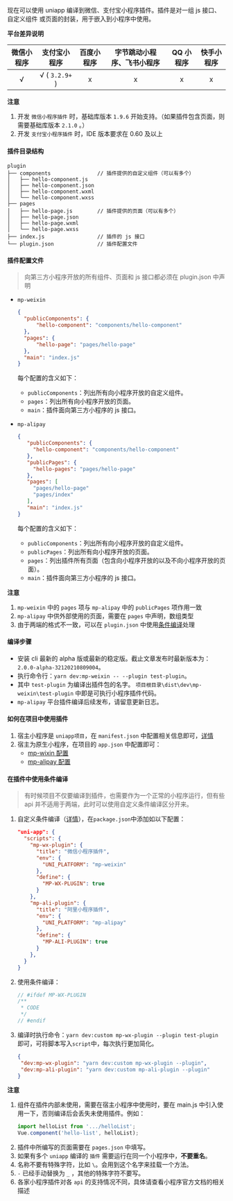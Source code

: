 现在可以使用 uniapp 编译到微信、支付宝小程序插件。插件是对一组 js 接口、自定义组件 或页面的封装，用于嵌入到小程序中使用。

**平台差异说明**

| 微信小程序 | 支付宝小程序 | 百度小程序 | 字节跳动小程序、飞书小程序 | QQ 小程序 | 快手小程序 |
| :--------: | :----------: | :--------: | :------------: | :-------: | :--------: |
|     √      |       √ ( `3.2.9+` )      |     x      |       x        |     x     |     x      |

**注意**

1. 开发 `微信小程序插件` 时，基础库版本 `1.9.6` 开始支持。（如果插件包含页面，则需要基础库版本 `2.1.0` 。）
2. 开发 `支付宝小程序插件` 时，IDE 版本要求在 0.60 及以上

#### 插件目录结构

```
plugin
├── components               // 插件提供的自定义组件（可以有多个）
│   ├── hello-component.js
│   ├── hello-component.json
│   ├── hello-component.wxml
│   └── hello-component.wxss
├── pages
│   ├── hello-page.js        // 插件提供的页面（可以有多个）
│   ├── hello-page.json
│   ├── hello-page.wxml
│   └── hello-page.wxss
├── index.js                 // 插件的 js 接口
└── plugin.json              // 插件配置文件
```

#### 插件配置文件

> 向第三方小程序开放的所有组件、页面和 js 接口都必须在 plugin.json 中声明

- `mp-weixin`

  ```json
  {
  	"publicComponents": {
  		"hello-component": "components/hello-component"
  	},
  	"pages": {
  		"hello-page": "pages/hello-page"
  	},
  	"main": "index.js"
  }
  ```

  每个配置的含义如下：

  - `publicComponents`：列出所有向小程序开放的自定义组件。
  - `pages`：列出所有向小程序开放的页面。
  - `main`：插件面向第三方小程序的 js 接口。

- `mp-alipay`

  ```json
  {
     "publicComponents": {
       "hello-component": "components/hello-component"
     },
     "publicPages": {
       "hello-pages": "pages/hello-page"
     },
     "pages": [
       "pages/hello-page"
       "pages/index"
     ],
     "main": "index.js"
  }
  ```

  每个配置的含义如下：

  - `publicComponents`：列出所有向小程序开放的自定义组件。
  - `publicPages`：列出所有向小程序开放的页面。
  - `pages`：列出插件所有页面（包含向小程序开放的以及不向小程序开放的页面）。
  - `main`：插件面向第三方小程序的 js 接口。

**注意**

1. `mp-weixin` 中的 `pages` 项与 `mp-alipay` 中的 `publicPages` 项作用一致
2. `mp-alipay` 中供外部使用的页面，需要在 `pages` 中声明，数组类型
3. 由于两端的格式不一致，可以在 `plugin.json` 中使用[条件编译](https://uniapp.dcloud.io/platform?id=preprocessor)处理

#### 编译步骤

- 安装 cli 最新的 alpha 版或最新的稳定版。截止文章发布时最新版本为：`2.0.0-alpha-32120210809004`。
- 执行命令行：`yarn dev:mp-weixin -- --plugin test-plugin`。
- 其中 `test-plugin` 为编译出插件包的名字。 `项目根目录\dist\dev\mp-weixin\test-plugin` 中即是可执行小程序插件代码。
- `mp-alipay` 平台插件编译后续发布，请留意更新日志。

#### 如何在项目中使用插件

1. 宿主小程序是 `uniapp项目`，在 `manifest.json` 中配置相关信息即可，[详情](https://uniapp.dcloud.io/component/mp-weixin-plugin?id=%e9%85%8d%e7%bd%ae%e5%b0%8f%e7%a8%8b%e5%ba%8f%e6%8f%92%e4%bb%b6)
2. 宿主为原生小程序，在项目的 `app.json` 中配置即可：
   - [mp-wixin 配置](https://developers.weixin.qq.com/miniprogram/dev/framework/plugin/using.html)
   - [mp-alipay 配置](https://opendocs.alipay.com/mini/plugin/plugin-development#app.json%20%E9%BB%98%E8%AE%A4%E9%85%8D%E7%BD%AE)

#### 在插件中使用条件编译

> 有时候项目不仅要编译到插件，也需要作为一个正常的小程序运行，但有些 api 并不适用于两端，此时可以使用自定义条件编译区分开来。

1. 自定义条件编译（[详情](https://uniapp.dcloud.io/collocation/package)），在`package.json`中添加如以下配置：

   ```json
   "uni-app": {
     "scripts": {
       "mp-wx-plugin": {
         "title": "微信小程序插件",
         "env": {
           "UNI_PLATFORM": "mp-weixin"
         },
         "define": {
           "MP-WX-PLUGIN": true
         }
       },
       "mp-ali-plugin": {
         "title": "阿里小程序插件",
         "env": {
           "UNI_PLATFORM": "mp-alipay"
         },
         "define": {
           "MP-ALI-PLUGIN": true
         }
       },
     }
   }
   ```

2. 使用条件编译：
   ```js
   // #ifdef MP-WX-PLUGIN
   /**
    * CODE
    */
   // #endif
   ```
3. 编译时执行命令：`yarn dev:custom mp-wx-plugin --plugin test-plugin` 即可，可将脚本写入`script`中，每次执行更加简化。
   ```json
   {
   	"dev:mp-wx-plugin": "yarn dev:custom mp-wx-plugin --plugin",
   	"dev:mp-ali-plugin": "yarn dev:custom mp-ali-plugin --plugin"
   }
   ```

**注意**

1. 组件在插件内部未使用，需要在宿主小程序中使用时，要在 main.js 中引入使用一下，否则编译后会丢失未使用插件。例如：
   ```js
   import helloList from '.../helloList';
   Vue.component('hello-list', helloList);
   ```
2. 插件中所编写的页面需要在 `pages.json` 中填写。
3. 如果有多个 `uniapp` 编译的 `插件` 需要运行在同一个小程序中，**不要重名**。
4. 名称不要有特殊字符，比如 `\`。会用到这个名字来挂载一个方法。
5. `-` 已经手动替换为 `_` ，其他的特殊字符不要写。
6. 各家小程序插件对各 `api` 的支持情况不同，具体请查看小程序官方文档的相关描述
